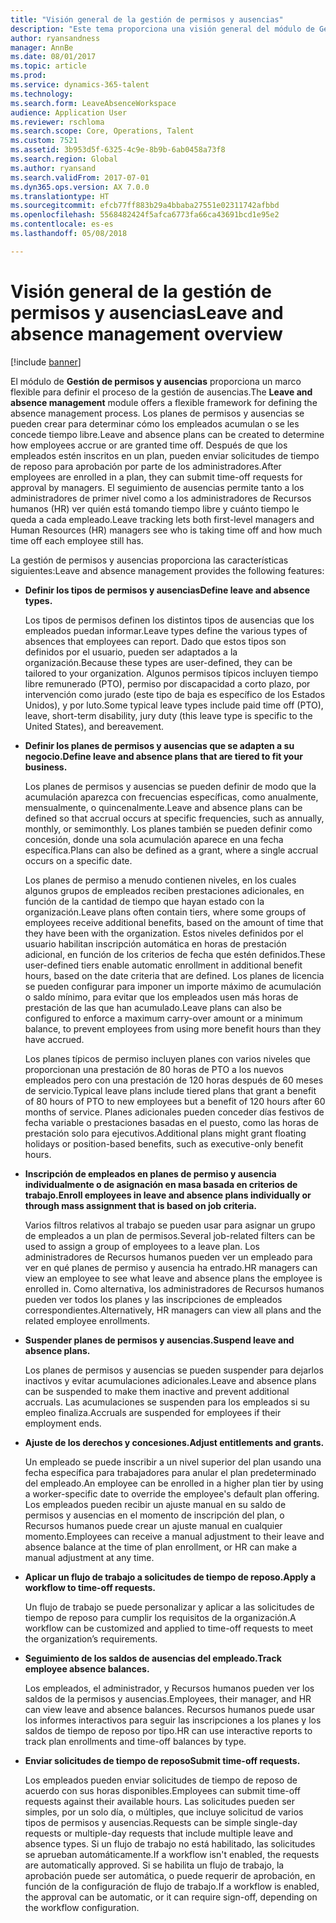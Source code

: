 ```yaml
---
title: "Visión general de la gestión de permisos y ausencias"
description: "Este tema proporciona una visión general del módulo de Gestión de permisos y ausencias."
author: ryansandness
manager: AnnBe
ms.date: 08/01/2017
ms.topic: article
ms.prod: 
ms.service: dynamics-365-talent
ms.technology: 
ms.search.form: LeaveAbsenceWorkspace
audience: Application User
ms.reviewer: rschloma
ms.search.scope: Core, Operations, Talent
ms.custom: 7521
ms.assetid: 3b953d5f-6325-4c9e-8b9b-6ab0458a73f8
ms.search.region: Global
ms.author: ryansand
ms.search.validFrom: 2017-07-01
ms.dyn365.ops.version: AX 7.0.0
ms.translationtype: HT
ms.sourcegitcommit: efcb77ff883b29a4bbaba27551e02311742afbbd
ms.openlocfilehash: 5568482424f5afca6773fa66ca43691bcd1e95e2
ms.contentlocale: es-es
ms.lasthandoff: 05/08/2018

---
```

# <a name="leave-and-absence-management-overview"></a><span data-ttu-id="48f36-103">Visión general de la gestión de permisos y ausencias</span><span class="sxs-lookup"><span data-stu-id="48f36-103">Leave and absence management overview</span></span>

[!include [banner](includes/banner.md)]

<span data-ttu-id="48f36-104">El módulo de **Gestión de permisos y ausencias** proporciona un marco flexible para definir el proceso de la gestión de ausencias.</span><span class="sxs-lookup"><span data-stu-id="48f36-104">The **Leave and absence management** module offers a flexible framework for defining the absence management process.</span></span> <span data-ttu-id="48f36-105">Los planes de permisos y ausencias se pueden crear para determinar cómo los empleados acumulan o se les concede tiempo libre.</span><span class="sxs-lookup"><span data-stu-id="48f36-105">Leave and absence plans can be created to determine how employees accrue or are granted time off.</span></span> <span data-ttu-id="48f36-106">Después de que los empleados estén inscritos en un plan, pueden enviar solicitudes de tiempo de reposo para aprobación por parte de los administradores.</span><span class="sxs-lookup"><span data-stu-id="48f36-106">After employees are enrolled in a plan, they can submit time-off requests for approval by managers.</span></span> <span data-ttu-id="48f36-107">El seguimiento de ausencias permite tanto a los administradores de primer nivel como a los administradores de Recursos humanos (HR) ver quién está tomando tiempo libre y cuánto tiempo le queda a cada empleado.</span><span class="sxs-lookup"><span data-stu-id="48f36-107">Leave tracking lets both first-level managers and Human Resources (HR) managers see who is taking time off and how much time off each employee still has.</span></span>  

<span data-ttu-id="48f36-108">La gestión de permisos y ausencias proporciona las características siguientes:</span><span class="sxs-lookup"><span data-stu-id="48f36-108">Leave and absence management provides the following features:</span></span> 

- <span data-ttu-id="48f36-109">**Definir los tipos de permisos y ausencias**</span><span class="sxs-lookup"><span data-stu-id="48f36-109">**Define leave and absence types.**</span></span>

    <span data-ttu-id="48f36-110">Los tipos de permisos definen los distintos tipos de ausencias que los empleados puedan informar.</span><span class="sxs-lookup"><span data-stu-id="48f36-110">Leave types define the various types of absences that employees can report.</span></span> <span data-ttu-id="48f36-111">Dado que estos tipos son definidos por el usuario, pueden ser adaptados a la organización.</span><span class="sxs-lookup"><span data-stu-id="48f36-111">Because these types are user-defined, they can be tailored to your organization.</span></span> <span data-ttu-id="48f36-112">Algunos permisos típicos incluyen tiempo libre remunerado (PTO), permiso por discapacidad a corto plazo, por intervención como jurado (este tipo de baja es específico de los Estados Unidos), y por luto.</span><span class="sxs-lookup"><span data-stu-id="48f36-112">Some typical leave types include paid time off (PTO), leave, short-term disability, jury duty (this leave type is specific to the United States), and bereavement.</span></span> 

- <span data-ttu-id="48f36-113">**Definir los planes de permisos y ausencias que se adapten a su negocio.**</span><span class="sxs-lookup"><span data-stu-id="48f36-113">**Define leave and absence plans that are tiered to fit your business.**</span></span>

    <span data-ttu-id="48f36-114">Los planes de permisos y ausencias se pueden definir de modo que la acumulación aparezca con frecuencias específicas, como anualmente, mensualmente, o quincenalmente.</span><span class="sxs-lookup"><span data-stu-id="48f36-114">Leave and absence plans can be defined so that accrual occurs at specific frequencies, such as annually, monthly, or semimonthly.</span></span> <span data-ttu-id="48f36-115">Los planes también se pueden definir como concesión, donde una sola acumulación aparece en una fecha específica.</span><span class="sxs-lookup"><span data-stu-id="48f36-115">Plans can also be defined as a grant, where a single accrual occurs on a specific date.</span></span> 

    <span data-ttu-id="48f36-116">Los planes de permiso a menudo contienen niveles, en los cuales algunos grupos de empleados reciben prestaciones adicionales, en función de la cantidad de tiempo que hayan estado con la organización.</span><span class="sxs-lookup"><span data-stu-id="48f36-116">Leave plans often contain tiers, where some groups of employees receive additional benefits, based on the amount of time that they have been with the organization.</span></span> <span data-ttu-id="48f36-117">Estos niveles definidos por el usuario habilitan inscripción automática en horas de prestación adicional, en función de los criterios de fecha que estén definidos.</span><span class="sxs-lookup"><span data-stu-id="48f36-117">These user-defined tiers enable automatic enrollment in additional benefit hours, based on the date criteria that are defined.</span></span> <span data-ttu-id="48f36-118">Los planes de licencia se pueden configurar para imponer un importe máximo de acumulación o saldo mínimo, para evitar que los empleados usen más horas de prestación de las que han acumulado.</span><span class="sxs-lookup"><span data-stu-id="48f36-118">Leave plans can also be configured to enforce a maximum carry-over amount or a minimum balance, to prevent employees from using more benefit hours than they have accrued.</span></span> 

    <span data-ttu-id="48f36-119">Los planes típicos de permiso incluyen planes con varios niveles que proporcionan una prestación de 80 horas de PTO a los nuevos empleados pero con una prestación de 120 horas después de 60 meses de servicio.</span><span class="sxs-lookup"><span data-stu-id="48f36-119">Typical leave plans include tiered plans that grant a benefit of 80 hours of PTO to new employees but a benefit of 120 hours after 60 months of service.</span></span> <span data-ttu-id="48f36-120">Planes adicionales pueden conceder días festivos de fecha variable o prestaciones basadas en el puesto, como las horas de prestación solo para ejecutivos.</span><span class="sxs-lookup"><span data-stu-id="48f36-120">Additional plans might grant floating holidays or position-based benefits, such as executive-only benefit hours.</span></span>

- <span data-ttu-id="48f36-121">**Inscripción de empleados en planes de permiso y ausencia individualmente o de asignación en masa basada en criterios de trabajo.**</span><span class="sxs-lookup"><span data-stu-id="48f36-121">**Enroll employees in leave and absence plans individually or through mass assignment that is based on job criteria.**</span></span>

    <span data-ttu-id="48f36-122">Varios filtros relativos al trabajo se pueden usar para asignar un grupo de empleados a un plan de permisos.</span><span class="sxs-lookup"><span data-stu-id="48f36-122">Several job-related filters can be used to assign a group of employees to a leave plan.</span></span> <span data-ttu-id="48f36-123">Los administradores de Recursos humanos pueden ver un empleado para ver en qué planes de permiso y ausencia ha entrado.</span><span class="sxs-lookup"><span data-stu-id="48f36-123">HR managers can view an employee to see what leave and absence plans the employee is enrolled in.</span></span> <span data-ttu-id="48f36-124">Como alternativa, los administradores de Recursos humanos pueden ver todos los planes y las inscripciones de empleados correspondientes.</span><span class="sxs-lookup"><span data-stu-id="48f36-124">Alternatively, HR managers can view all plans and the related employee enrollments.</span></span>

- <span data-ttu-id="48f36-125">**Suspender planes de permisos y ausencias.**</span><span class="sxs-lookup"><span data-stu-id="48f36-125">**Suspend leave and absence plans.**</span></span>

    <span data-ttu-id="48f36-126">Los planes de permisos y ausencias se pueden suspender para dejarlos inactivos y evitar acumulaciones adicionales.</span><span class="sxs-lookup"><span data-stu-id="48f36-126">Leave and absence plans can be suspended to make them inactive and prevent additional accruals.</span></span> <span data-ttu-id="48f36-127">Las acumulaciones se suspenden para los empleados si su empleo finaliza.</span><span class="sxs-lookup"><span data-stu-id="48f36-127">Accruals are suspended for employees if their employment ends.</span></span>  

- <span data-ttu-id="48f36-128">**Ajuste de los derechos y concesiones.**</span><span class="sxs-lookup"><span data-stu-id="48f36-128">**Adjust entitlements and grants.**</span></span>

    <span data-ttu-id="48f36-129">Un empleado se puede inscribir a un nivel superior del plan usando una fecha específica para trabajadores para anular el plan predeterminado del empleado.</span><span class="sxs-lookup"><span data-stu-id="48f36-129">An employee can be enrolled in a higher plan tier by using a worker-specific date to override the employee's default plan offering.</span></span> <span data-ttu-id="48f36-130">Los empleados pueden recibir un ajuste manual en su saldo de permisos y ausencias en el momento de inscripción del plan, o Recursos humanos puede crear un ajuste manual en cualquier momento.</span><span class="sxs-lookup"><span data-stu-id="48f36-130">Employees can receive a manual adjustment to their leave and absence balance at the time of plan enrollment, or HR can make a manual adjustment at any time.</span></span> 

- <span data-ttu-id="48f36-131">**Aplicar un flujo de trabajo a solicitudes de tiempo de reposo.**</span><span class="sxs-lookup"><span data-stu-id="48f36-131">**Apply a workflow to time-off requests.**</span></span>

     <span data-ttu-id="48f36-132">Un flujo de trabajo se puede personalizar y aplicar a las solicitudes de tiempo de reposo para cumplir los requisitos de la organización.</span><span class="sxs-lookup"><span data-stu-id="48f36-132">A workflow can be customized and applied to time-off requests to meet the organization’s requirements.</span></span>  

- <span data-ttu-id="48f36-133">**Seguimiento de los saldos de ausencias del empleado.**</span><span class="sxs-lookup"><span data-stu-id="48f36-133">**Track employee absence balances.**</span></span>

    <span data-ttu-id="48f36-134">Los empleados, el administrador, y Recursos humanos pueden ver los saldos de la permisos y ausencias.</span><span class="sxs-lookup"><span data-stu-id="48f36-134">Employees, their manager, and HR can view leave and absence balances.</span></span> <span data-ttu-id="48f36-135">Recursos humanos puede usar los informes interactivos para seguir las inscripciones a los planes y los saldos de tiempo de reposo por tipo.</span><span class="sxs-lookup"><span data-stu-id="48f36-135">HR can use interactive reports to track plan enrollments and time-off balances by type.</span></span> 

- <span data-ttu-id="48f36-136">**Enviar solicitudes de tiempo de reposo**</span><span class="sxs-lookup"><span data-stu-id="48f36-136">**Submit time-off requests.**</span></span>

    <span data-ttu-id="48f36-137">Los empleados pueden enviar solicitudes de tiempo de reposo de acuerdo con sus horas disponibles.</span><span class="sxs-lookup"><span data-stu-id="48f36-137">Employees can submit time-off requests against their available hours.</span></span> <span data-ttu-id="48f36-138">Las solicitudes pueden ser simples, por un solo día, o múltiples, que incluye solicitud de varios tipos de permisos y ausencias.</span><span class="sxs-lookup"><span data-stu-id="48f36-138">Requests can be simple single-day requests or multiple-day requests that include multiple leave and absence types.</span></span> <span data-ttu-id="48f36-139">Si un flujo de trabajo no está habilitado, las solicitudes se aprueban automáticamente.</span><span class="sxs-lookup"><span data-stu-id="48f36-139">If a workflow isn't enabled, the requests are automatically approved.</span></span> <span data-ttu-id="48f36-140">Si se habilita un flujo de trabajo, la aprobación puede ser automática, o puede requerir de aprobación, en función de la configuración de flujo de trabajo.</span><span class="sxs-lookup"><span data-stu-id="48f36-140">If a workflow is enabled, the approval can be automatic, or it can require sign-off, depending on the workflow configuration.</span></span>

